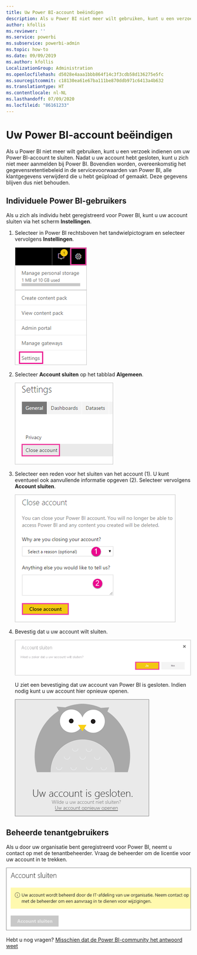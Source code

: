 ```yaml
---
title: Uw Power BI-account beëindigen
description: Als u Power BI niet meer wilt gebruiken, kunt u een verzoek indienen om uw Power BI-account te sluiten.
author: kfollis
ms.reviewer: ''
ms.service: powerbi
ms.subservice: powerbi-admin
ms.topic: how-to
ms.date: 09/09/2019
ms.author: kfollis
LocalizationGroup: Administration
ms.openlocfilehash: d5028e4aaa1bbb864f14c3f3cdb58d136275e5fc
ms.sourcegitcommit: c18130ea61e67ba111be870ddb971c6413a4b632
ms.translationtype: HT
ms.contentlocale: nl-NL
ms.lasthandoff: 07/09/2020
ms.locfileid: "86161233"
---
```

# <a name="close-your-power-bi-account"></a>Uw Power BI-account beëindigen

Als u Power BI niet meer wilt gebruiken, kunt u een verzoek indienen om uw Power BI-account te sluiten.  Nadat u uw account hebt gesloten, kunt u zich niet meer aanmelden bij Power BI. Bovendien worden, overeenkomstig het gegevensretentiebeleid in de servicevoorwaarden van Power BI, alle klantgegevens verwijderd die u hebt geüpload of gemaakt. Deze gegevens blijven dus niet behouden.

## <a name="individual-power-bi-users"></a>Individuele Power BI-gebruikers

Als u zich als individu hebt geregistreerd voor Power BI, kunt u uw account sluiten via het scherm **Instellingen**.

1. Selecteer in Power BI rechtsboven het tandwielpictogram en selecteer vervolgens **Instellingen**.

    ![Schermopname van de rechterbovenhoek van de gebruikersinterface met het tandwielpictogram en de optie Instellingen.](media/service-admin-closing-your-account/close-account-settings.png)

1. Selecteer **Account sluiten** op het tabblad **Algemeen**.

    ![Schermopname van de linkerbovenhoek van de pagina Instellingen met de optie Account sluiten.](media/service-admin-closing-your-account/close-account-settings-2.png)

1. Selecteer een reden voor het sluiten van het account (1). U kunt eventueel ook aanvullende informatie opgeven (2). Selecteer vervolgens **Account sluiten**.

    ![Schermopname van het dialoogvenster Account sluiten, waarin velden worden weergegeven die meer informatie geven over het sluiten van het account.](media/service-admin-closing-your-account/close-account-settings-3.png)

1. Bevestig dat u uw account wilt sluiten.

    ![Schermopname van het venster voor het bevestigen van het sluiten van het account met de optie Ja.](media/service-admin-closing-your-account/close-account-settings-4.png)

    U ziet een bevestiging dat uw account van Power BI is gesloten. Indien nodig kunt u uw account hier opnieuw openen.

    ![Schermopname van het bevestigingsvenster dat uw account is gesloten.](media/service-admin-closing-your-account/close-account-settings-5.png)

## <a name="managed-tenant-users"></a>Beheerde tenantgebruikers

Als u door uw organisatie bent geregistreerd voor Power BI, neemt u contact op met de tenantbeheerder. Vraag de beheerder om de licentie voor uw account in te trekken.

![Schermopname van het item Beheerd account sluiten.](media/service-admin-closing-your-account/close-account-managed.png)

Hebt u nog vragen? [Misschien dat de Power BI-community het antwoord weet](https://community.powerbi.com/)
